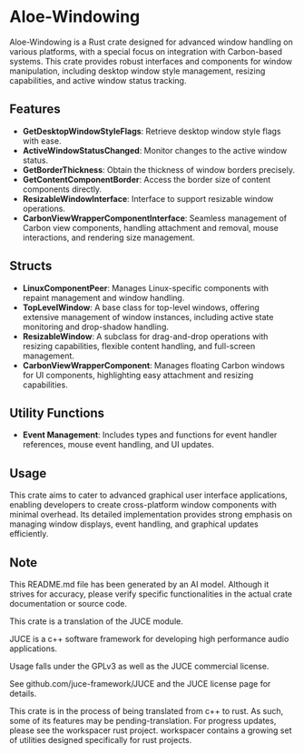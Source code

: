 # Aloe-Windowing

Aloe-Windowing is a Rust crate designed for advanced window handling on various platforms, with a special focus on integration with Carbon-based systems. This crate provides robust interfaces and components for window manipulation, including desktop window style management, resizing capabilities, and active window status tracking.

## Features
- **GetDesktopWindowStyleFlags**: Retrieve desktop window style flags with ease.
- **ActiveWindowStatusChanged**: Monitor changes to the active window status.
- **GetBorderThickness**: Obtain the thickness of window borders precisely.
- **GetContentComponentBorder**: Access the border size of content components directly.
- **ResizableWindowInterface**: Interface to support resizable window operations.
- **CarbonViewWrapperComponentInterface**: Seamless management of Carbon view components, handling attachment and removal, mouse interactions, and rendering size management.

## Structs
- **LinuxComponentPeer**: Manages Linux-specific components with repaint management and window handling.
- **TopLevelWindow**: A base class for top-level windows, offering extensive management of window instances, including active state monitoring and drop-shadow handling.
- **ResizableWindow**: A subclass for drag-and-drop operations with resizing capabilities, flexible content handling, and full-screen management.
- **CarbonViewWrapperComponent**: Manages floating Carbon windows for UI components, highlighting easy attachment and resizing capabilities.

## Utility Functions
- **Event Management**: Includes types and functions for event handler references, mouse event handling, and UI updates.

## Usage
This crate aims to cater to advanced graphical user interface applications, enabling developers to create cross-platform window components with minimal overhead. Its detailed implementation provides strong emphasis on managing window displays, event handling, and graphical updates efficiently.

## Note
This README.md file has been generated by an AI model. Although it strives for accuracy, please verify specific functionalities in the actual crate documentation or source code.


This crate is a translation of the JUCE module.

JUCE is a c++ software framework for developing high performance audio applications.

Usage falls under the GPLv3 as well as the JUCE commercial license.

See github.com/juce-framework/JUCE and the JUCE license page for details.

This crate is in the process of being translated from c++ to rust. As such, some of its features may be pending-translation. For progress updates, please see the workspacer rust project. workspacer contains a growing set of utilities designed specifically for rust projects.

